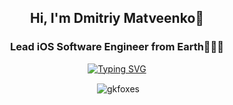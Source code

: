 <h2 align="center">Hi, I'm Dmitriy Matveenko🦊</h2>
<h3 align="center">Lead iOS Software Engineer from Earth👨🏻‍💻</h3>

<p align="center"><a href="https://drive.google.com/file/d/12xWOAUP_kDzhELdILcKcPwkDOTw8DCs_/view?usp=share_link"><img src="https://readme-typing-svg.demolab.com?font=Fira+Code&size=17&duration=4000&pause=10&color=428CEC&center=true&vCenter=true&random=false&width=135&height=35&lines=My+Resume" alt="Typing SVG" /></a></p>
<p align="center">&nbsp;<img align="center" src="https://github-readme-stats-sigma-five.vercel.app/api?username=gkfoxes&show_icons=true&locale=en" alt="gkfoxes" /></p>
